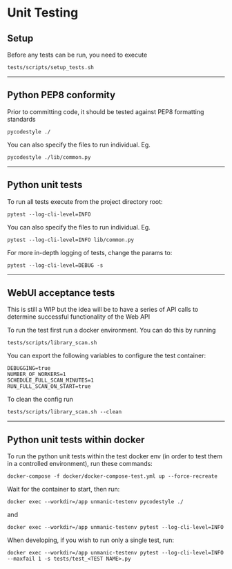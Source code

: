 # Unit Testing



## Setup

Before any tests can be run, you need to execute
```
tests/scripts/setup_tests.sh
```


-----------------------------------------------------------


## Python PEP8 conformity

Prior to committing code, it should be tested against PEP8 formatting standards
```
pycodestyle ./
```

You can also specify the files to run individual. Eg.
```
pycodestyle ./lib/common.py
```


-----------------------------------------------------------


## Python unit tests

To run all tests execute from the project directory root:
```
pytest --log-cli-level=INFO
```

You can also specify the files to run individual. Eg.
```
pytest --log-cli-level=INFO lib/common.py
```

For more in-depth logging of tests, change the params to:
```
pytest --log-cli-level=DEBUG -s
```


-----------------------------------------------------------


## WebUI acceptance tests

This is still a WIP but the idea will be to have a series of API calls to determine successful functionality of the Web API

To run the test first run a docker environment. You can do this by running
```
tests/scripts/library_scan.sh
```
You can export the following variables to configure the test container:
```
DEBUGGING=true
NUMBER_OF_WORKERS=1
SCHEDULE_FULL_SCAN_MINUTES=1
RUN_FULL_SCAN_ON_START=true
```
To clean the config run 
```
tests/scripts/library_scan.sh --clean
```


-----------------------------------------------------------


## Python unit tests within docker

To run the python unit tests within the test docker env
(in order to test them in a controlled environment), run
these commands:

```
docker-compose -f docker/docker-compose-test.yml up --force-recreate
```

Wait for the container to start, then run:

```
docker exec --workdir=/app unmanic-testenv pycodestyle ./
```

and

```
docker exec --workdir=/app unmanic-testenv pytest --log-cli-level=INFO
```

When developing, if you wish to run only a single test, run:

```
docker exec --workdir=/app unmanic-testenv pytest --log-cli-level=INFO --maxfail 1 -s tests/test_<TEST NAME>.py
```

